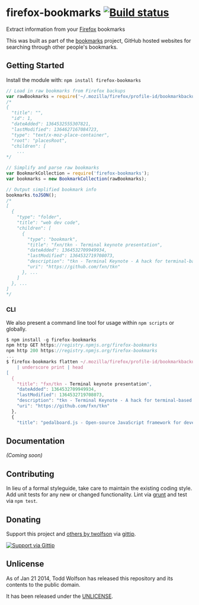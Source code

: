 # firefox-bookmarks [![Build status](https://travis-ci.org/twolfson/firefox-bookmarks.png?branch=master)](https://travis-ci.org/twolfson/firefox-bookmarks)

Extract information from your [Firefox][] bookmarks

This was built as part of the [bookmarks][] project, GitHub hosted websites for searching through other people's bookmarks.

[Firefox]: http://www.mozilla.org/en-US/firefox/new/
[bookmarks]: https://github.com/twolfson/bookmarks

## Getting Started
Install the module with: `npm install firefox-bookmarks`

```javascript
// Load in raw bookmarks from Firefox backups
var rawBookmarks = require('~/.mozilla/firefox/profile-id/bookmarkbackups/bookmarks-YYYY-MM-DD.json');
/*
{
  "title": "",
  "id": 1,
  "dateAdded": 1364532555307821,
  "lastModified": 1364627167084723,
  "type": "text/x-moz-place-container",
  "root": "placesRoot",
  "children": [
    ...
*/

// Simplify and parse raw bookmarks
var BookmarkCollection = require('firefox-bookmarks');
var bookmarks = new BookmarkCollection(rawBookmarks);

// Output simplified bookmark info
bookmarks.toJSON();
/*
[
  {
    "type": "folder",
    "title": "web dev code",
    "children": [
      {
        "type": "bookmark",
        "title": "fxn/tkn - Terminal keynote presentation",
        "dateAdded": 1364532709949934,
        "lastModified": 1364532719708073,
        "description": "tkn - Terminal Keynote - A hack for terminal-based talks",
        "uri": "https://github.com/fxn/tkn"
      }, ...
    ]
  }, ...
]
*/
```

### CLI
We also present a command line tool for usage within `npm scripts` or globally.

```js
$ npm install -g firefox-bookmarks
npm http GET https://registry.npmjs.org/firefox-bookmarks
npm http 200 https://registry.npmjs.org/firefox-bookmarks
...
$ firefox-bookmarks flatten ~/.mozilla/firefox/profile-id/bookmarkbackups/bookmarks-YYYY-MM-DD.json \
    | underscore print | head
[
  {
    "title": "fxn/tkn - Terminal keynote presentation",
    "dateAdded": 1364532709949934,
    "lastModified": 1364532719708073,
    "description": "tkn - Terminal Keynote - A hack for terminal-based talks",
    "uri": "https://github.com/fxn/tkn"
  },
  {
    "title": "pedalboard.js - Open-source JavaScript framework for developing audio effects for guitars",
```

## Documentation
_(Coming soon)_

## Contributing
In lieu of a formal styleguide, take care to maintain the existing coding style. Add unit tests for any new or changed functionality. Lint via [grunt](https://github.com/gruntjs/grunt) and test via `npm test`.

## Donating
Support this project and [others by twolfson][gittip] via [gittip][].

[![Support via Gittip][gittip-badge]][gittip]

[gittip-badge]: https://rawgithub.com/twolfson/gittip-badge/master/dist/gittip.png
[gittip]: https://www.gittip.com/twolfson/

## Unlicense
As of Jan 21 2014, Todd Wolfson has released this repository and its contents to the public domain.

It has been released under the [UNLICENSE][].

[UNLICENSE]: UNLICENSE
